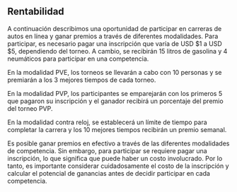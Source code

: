 <h2>Rentabilidad</h2>

A continuación describimos una oportunidad de participar en carreras de autos en línea y ganar premios a través de diferentes modalidades. Para participar, es necesario pagar una inscripción que varía de USD $1 a USD $5, dependiendo del torneo. A cambio, se recibirán 15 litros de gasolina y 4 neumáticos para participar en una competencia.

En la modalidad PVE, los torneos se llevarán a cabo con 10 personas y se premiarán a los 3 mejores tiempos de cada torneo.

 En la modalidad PVP, los participantes se emparejarán con los primeros 5 que pagaron su inscripción y el ganador recibirá un porcentaje del premio del torneo PVP.

 En la modalidad contra reloj, se establecerá un límite de tiempo para completar la carrera y los 10 mejores tiempos recibirán un premio semanal.
 
Es posible ganar premios en efectivo a través de las diferentes modalidades de competencia. Sin embargo, para participar se requiere pagar una inscripción, lo que significa que puede haber un costo involucrado. Por lo tanto, es importante considerar cuidadosamente el costo de la inscripción y calcular el potencial de ganancias antes de decidir participar en cada competencia.